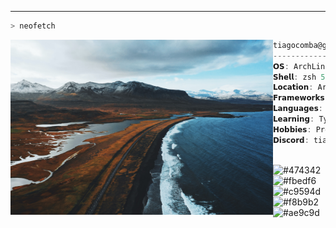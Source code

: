 ---

  


  ```zsh
> neofetch
```

<img align="left" src="https://github.com/tiagocomba/tiagocomba/blob/main/img/marco-xu-zcvWUNrmPBQ-unsplash(1).jpg" alt="tiagocomba" width="420" /> 

```csharp
tiagocomba@github
-------------------------
𝗢𝗦: ArchLinux x86_64.
𝗦𝗵𝗲𝗹𝗹: zsh 5.8.
𝗟𝗼𝗰𝗮𝘁𝗶𝗼𝗻: Argentina,Cba.
𝗙𝗿𝗮𝗺𝗲𝘄𝗼𝗿𝗸𝘀: Codeigniter,React.
𝗟𝗮𝗻𝗴𝘂𝗮𝗴𝗲𝘀: JavaScript, HTML, CSS.
𝗟𝗲𝗮𝗿𝗻𝗶𝗻𝗴: TypeScript, Python, Angular, Javascript, MakeCode , Unitiy.
𝗛𝗼𝗯𝗯𝗶𝗲𝘀: Program, Chalistenic, Draw, Read.
𝗗𝗶𝘀𝗰𝗼𝗿𝗱: tiago.dev#9196
```
<p align="left">
  &nbsp; &nbsp; &nbsp; &nbsp; &nbsp;
  <img alt="#474342" src="https://via.placeholder.com/15/020122/000000?text=+" width="25" height="20" /><img alt="#fbedf6" src="https://via.placeholder.com/15/FF521B/000000?text=+" width="25" height="20" /><img alt="#c9594d" src="https://via.placeholder.com/15/FC9E4F/000000?text=+" width="25" height="20" /><img alt="#f8b9b2" src="https://via.placeholder.com/15/EDD382/000000?text=+" width="25" height="20" /><img alt="#ae9c9d" src="https://via.placeholder.com/15/F2F3AE/000000?text=+" width="25" height="20" />
</p>

